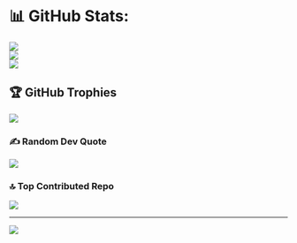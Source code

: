 # 📊 GitHub Stats:
![](https://github-readme-stats.vercel.app/api?username=vikashpal28&theme=onedark&hide_border=false&include_all_commits=true&count_private=true)<br/>
![](https://nirzak-streak-stats.vercel.app/?user=vikashpal28&theme=onedark&hide_border=false)<br/>
![](https://github-readme-stats.vercel.app/api/top-langs/?username=vikashpal28&theme=onedark&hide_border=false&include_all_commits=true&count_private=true&layout=compact)

## 🏆 GitHub Trophies
![](https://github-profile-trophy.vercel.app/?username=vikashpal28&theme=radical&no-frame=false&no-bg=false&margin-w=4)

### ✍️ Random Dev Quote
![](https://quotes-github-readme.vercel.app/api?type=horizontal&theme=radical)

### 🔝 Top Contributed Repo
![](https://github-contributor-stats.vercel.app/api?username=vikashpal28&limit=5&theme=dark&combine_all_yearly_contributions=true)

---
[![](https://visitcount.itsvg.in/api?id=vikashpal28&icon=0&color=0)](https://visitcount.itsvg.in)

<!-- Proudly created with GPRM ( https://gprm.itsvg.in ) -->

